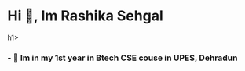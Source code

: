 <h1 align="centre">Hi 👋, Im Rashika Sehgal</h1>h1>
<h3 align= "centre">
- 🔭  Im in my 1st year in Btech CSE couse in UPES, Dehradun
<!--
**rashikasehgal/rashikasehgal** is a ✨ _special_ ✨ repository because its `README.md` (this file) appears on your GitHub profile.

Here are some ideas to get you started:

- 🔭  Im in my 1st year in Btech CSE couse in UPES, Dehradun
- 🌱 I’m currently learning ...
- 👯 I’m looking to collaborate on ...
- 🤔 I’m looking for help with ...
- 💬 Ask me about ...
- 📫 How to reach me: ...
- 😄 Pronouns: ...
- ⚡ Fun fact: ...
-->
